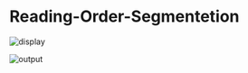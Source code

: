 # Reading-Order-Segmentetion

![display](https://user-images.githubusercontent.com/72749248/118856599-08c80780-b8cf-11eb-8b77-55c39806a387.png)

![output](https://user-images.githubusercontent.com/72749248/118856670-1aa9aa80-b8cf-11eb-8771-eae547fe2b95.png)

